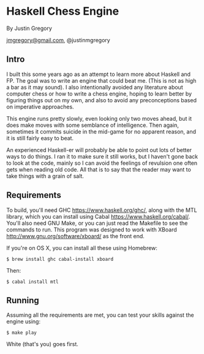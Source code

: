 Haskell Chess Engine
====================

By Justin Gregory

jmgregory@gmail.com, @justinmgregory


Intro
-----

I built this some years ago as an attempt to learn more about Haskell and FP.  The goal was to write an engine that could beat me.  (This is not as high a bar as it may sound).  I also intentionally avoided any literature about computer chess or how to write a chess engine, hoping to learn better by figuring things out on my own, and also to avoid any preconceptions based on imperative approaches.

This engine runs pretty slowly, even looking only two moves ahead, but it does make moves with some semblance of intelligence.  Then again, sometimes it commits suicide in the mid-game for no apparent reason, and it is still fairly easy to beat.

An experienced Haskell-er will probably be able to point out lots of better ways to do things.  I ran it to make sure it still works, but I haven't gone back to look at the code, mainly so I can avoid the feelings of revulsion one often gets when reading old code.  All that is to say that the reader may want to take things with a grain of salt.


Requirements
------------

To build, you'll need GHC <https://www.haskell.org/ghc/>, along with the MTL library, which you can install using Cabal <https://www.haskell.org/cabal/>.  You'll also need GNU Make, or you can just read the Makefile to see the commands to run.  This program was designed to work with XBoard <http://www.gnu.org/software/xboard/> as the front end.

If you're on OS X, you can install all these using Homebrew:

	$ brew install ghc cabal-install xboard

Then:

	$ cabal install mtl


Running
-------

Assuming all the requirements are met, you can test your skills against the engine using:

	$ make play

White (that's you) goes first.
